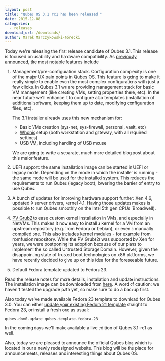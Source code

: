 ```yaml
---
layout: post
title: "Qubes OS 3.1 rc1 has been released!"
date: 2015-12-08
categories:
  - releases
download_url: /downloads/
author: Marek Marczykowski-Górecki
---
```

Today we're releasing the first release candidate of Qubes 3.1. This release is
focused on usability and hardware compatibility. As [previously
announced][qubes-30-announced], the most notable features include:

1. Management/pre-configuration stack. Configuration complexity is one of the
   major UX pain points in Qubes OS. This feature is going to make it really
   simple to enable even the most complex configurations with just a few clicks.
   In Qubes 3.1 we are providing management stack for basic VM management (like
   creating VMs, setting properties there, etc). In the near future we'll
   enhance it to configure also templates (installation of additional software,
   keeping them up to date, modifying configuration files, etc).

   The 3.1 installer already uses this new mechanism for:

   * Basic VMs creation (sys-net, sys-firewall, personal, vault, etc)
   * [Whonix][whonix] setup (both workstation and gateway, with all required
           settings)
   * USB VM, including handling of USB mouse

   We are going to write a separate, much more detailed blog post about this
   major feature.

2. UEFI support: the same installation image can be started in UEFI or legacy
   mode. Depending on the mode in which the installer is running - the same mode
   will be used for the installed system. This reduces the requirements to
   run Qubes (legacy boot), lowering the barrier of entry to use Qubes.

3. A bunch of updates for improving hardware support further: Xen 4.6, updated X
   server drivers, kernel 4.1. Having those updates makes is possible to run
   Qubes smoothly on the Intel 5th gen CPUs (Broadwell).

4. [PV Grub2][pv-grub-doc] to ease custom kernel installation in VMs, and
   especially in NetVMs. This makes it now easy to install a kernel for a VM
   from an upstream repository (e.g. from Fedora or Debian), or even a manually
   compiled one. This also includes kernel modules - for example from rpmfusion
   repository. While the PV Grub(2) was supported by Xen for years, we were
   postponing its adoption because of our plans to implement the so called
   Untrusted Storage Domain.  However, given the disappointing state of trusted
   boot technologies on x86 platforms, we have recently decided to give up on
   this idea for the foreseeable future.

5. Default Fedora template updated to Fedora 23.

Read the [release notes][release-notes] for more details, installation and update
instructions. The installation image can be downloaded from [here][download].
A word of caution: we haven't tested the upgrade path yet, so make sure to do a
backup first.

Also today we've made available Fedora 23 template to download for Qubes 3.0.
You can either [update your existing Fedora 21 template][template-upgrade]
straight to Fedora 23, or install a fresh one as usual:

    qubes-dom0-update qubes-template-fedora-23

In the coming days we'll make available a live edition of Qubes 3.1-rc1
as well.

Also, today we are pleased to announce the official Qubes blog
which is located in our a newly redesigned website. This blog
will be the place for announcements, releases and interesting
things about Qubes OS.

[qubes-30-announced]: https://blog.invisiblethings.org/2015/10/01/qubes-30.html
[whonix]: /doc/templates/whonix/
[pv-grub-doc]: /doc/managing-vm-kernel/
[release-notes]: /doc/releases/3.1/release-notes/
[download]: /downloads/
[template-upgrade]: /doc/templates/fedora/#upgrading
